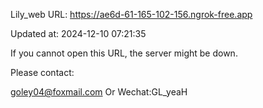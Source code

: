 Lily_web URL: https://ae6d-61-165-102-156.ngrok-free.app

Updated at: 2024-12-10 07:21:35

If you cannot open this URL, the server might be down.

Please contact: 

goley04@foxmail.com Or Wechat:GL_yeaH